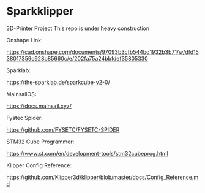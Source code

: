 # Sparkklipper
3D-Printer Project
This repo is under heavy construction


Onshape Link: 

https://cad.onshape.com/documents/97093b3cfb544bd1932b3b71/w/dfd1538017359c928b85660c/e/202fa75a24bbfdef35805330



Sparklab:

https://the-sparklab.de/sparkcube-v2-0/


MainsailOS:

https://docs.mainsail.xyz/


Fystec Spider:

https://github.com/FYSETC/FYSETC-SPIDER


STM32 Cube Programmer:

https://www.st.com/en/development-tools/stm32cubeprog.html


Klipper Config Reference:

https://github.com/Klipper3d/klipper/blob/master/docs/Config_Reference.md


